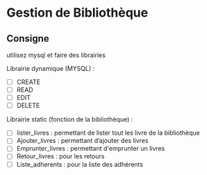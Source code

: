 # Gestion de Bibliothèque

## Consigne

utilisez mysql et faire des librairies

Librairie dynamique (MYSQL) :

- [ ]  CREATE
- [ ]  READ
- [ ]  EDIT
- [ ]  DELETE

Librairie static (fonction de la bibliothèque) :

- [ ]  lister_livres : permettant de lister tout les livre de la bibliothèque
- [ ]  Ajouter_livres : permettant d’ajouter des livres
- [ ]  Emprunter_livres : permettant d'emprunter un livres
- [ ]  Retour_livres : pour les retours
- [ ]  Liste_adherents : pour la liste des adhérents
